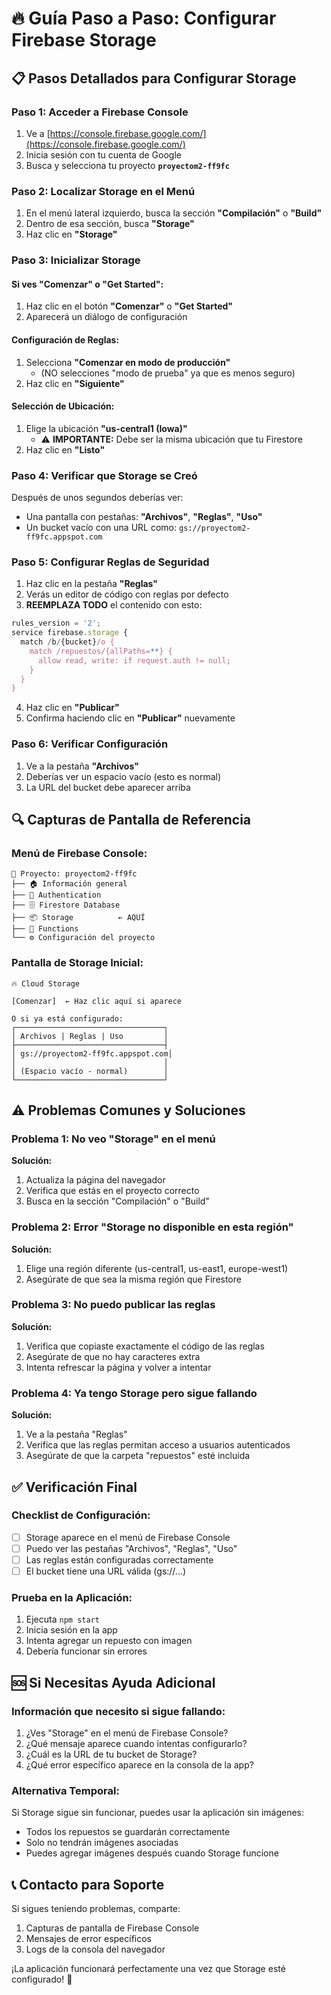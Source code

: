 # 🔥 Guía Paso a Paso: Configurar Firebase Storage

## 📋 **Pasos Detallados para Configurar Storage**

### **Paso 1: Acceder a Firebase Console**
1. Ve a [https://console.firebase.google.com/](https://console.firebase.google.com/)
2. Inicia sesión con tu cuenta de Google
3. Busca y selecciona tu proyecto **`proyectom2-ff9fc`**

### **Paso 2: Localizar Storage en el Menú**
1. En el menú lateral izquierdo, busca la sección **"Compilación"** o **"Build"**
2. Dentro de esa sección, busca **"Storage"**
3. Haz clic en **"Storage"**

### **Paso 3: Inicializar Storage**

#### **Si ves "Comenzar" o "Get Started":**
1. Haz clic en el botón **"Comenzar"** o **"Get Started"**
2. Aparecerá un diálogo de configuración

#### **Configuración de Reglas:**
1. Selecciona **"Comenzar en modo de producción"** 
   - (NO selecciones "modo de prueba" ya que es menos seguro)
2. Haz clic en **"Siguiente"**

#### **Selección de Ubicación:**
1. Elige la ubicación **"us-central1 (Iowa)"**
   - ⚠️ **IMPORTANTE:** Debe ser la misma ubicación que tu Firestore
2. Haz clic en **"Listo"**

### **Paso 4: Verificar que Storage se Creó**
Después de unos segundos deberías ver:
- Una pantalla con pestañas: **"Archivos"**, **"Reglas"**, **"Uso"**
- Un bucket vacío con una URL como: `gs://proyectom2-ff9fc.appspot.com`

### **Paso 5: Configurar Reglas de Seguridad**
1. Haz clic en la pestaña **"Reglas"**
2. Verás un editor de código con reglas por defecto
3. **REEMPLAZA TODO** el contenido con esto:

```javascript
rules_version = '2';
service firebase.storage {
  match /b/{bucket}/o {
    match /repuestos/{allPaths=**} {
      allow read, write: if request.auth != null;
    }
  }
}
```

4. Haz clic en **"Publicar"**
5. Confirma haciendo clic en **"Publicar"** nuevamente

### **Paso 6: Verificar Configuración**
1. Ve a la pestaña **"Archivos"**
2. Deberías ver un espacio vacío (esto es normal)
3. La URL del bucket debe aparecer arriba

## 🔍 **Capturas de Pantalla de Referencia**

### **Menú de Firebase Console:**
```
📁 Proyecto: proyectom2-ff9fc
├── 🏠 Información general
├── 👥 Authentication
├── 🗄️ Firestore Database
├── 📦 Storage          ← AQUÍ
├── 🔧 Functions
└── ⚙️ Configuración del proyecto
```

### **Pantalla de Storage Inicial:**
```
🔥 Cloud Storage

[Comenzar]  ← Haz clic aquí si aparece

O si ya está configurado:
┌─────────────────────────────────┐
│ Archivos | Reglas | Uso         │
├─────────────────────────────────┤
│ gs://proyectom2-ff9fc.appspot.com│
│                                 │
│ (Espacio vacío - normal)        │
└─────────────────────────────────┘
```

## ⚠️ **Problemas Comunes y Soluciones**

### **Problema 1: No veo "Storage" en el menú**
**Solución:**
1. Actualiza la página del navegador
2. Verifica que estás en el proyecto correcto
3. Busca en la sección "Compilación" o "Build"

### **Problema 2: Error "Storage no disponible en esta región"**
**Solución:**
1. Elige una región diferente (us-central1, us-east1, europe-west1)
2. Asegúrate de que sea la misma región que Firestore

### **Problema 3: No puedo publicar las reglas**
**Solución:**
1. Verifica que copiaste exactamente el código de las reglas
2. Asegúrate de que no hay caracteres extra
3. Intenta refrescar la página y volver a intentar

### **Problema 4: Ya tengo Storage pero sigue fallando**
**Solución:**
1. Ve a la pestaña "Reglas"
2. Verifica que las reglas permitan acceso a usuarios autenticados
3. Asegúrate de que la carpeta "repuestos" esté incluida

## ✅ **Verificación Final**

### **Checklist de Configuración:**
- [ ] Storage aparece en el menú de Firebase Console
- [ ] Puedo ver las pestañas "Archivos", "Reglas", "Uso"
- [ ] Las reglas están configuradas correctamente
- [ ] El bucket tiene una URL válida (gs://...)

### **Prueba en la Aplicación:**
1. Ejecuta `npm start`
2. Inicia sesión en la app
3. Intenta agregar un repuesto con imagen
4. Debería funcionar sin errores

## 🆘 **Si Necesitas Ayuda Adicional**

### **Información que necesito si sigue fallando:**
1. ¿Ves "Storage" en el menú de Firebase Console?
2. ¿Qué mensaje aparece cuando intentas configurarlo?
3. ¿Cuál es la URL de tu bucket de Storage?
4. ¿Qué error específico aparece en la consola de la app?

### **Alternativa Temporal:**
Si Storage sigue sin funcionar, puedes usar la aplicación sin imágenes:
- Todos los repuestos se guardarán correctamente
- Solo no tendrán imágenes asociadas
- Puedes agregar imágenes después cuando Storage funcione

## 📞 **Contacto para Soporte**
Si sigues teniendo problemas, comparte:
1. Capturas de pantalla de Firebase Console
2. Mensajes de error específicos
3. Logs de la consola del navegador

¡La aplicación funcionará perfectamente una vez que Storage esté configurado! 🎉
